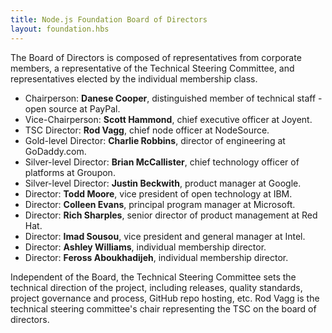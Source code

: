 ```yaml
---
title: Node.js Foundation Board of Directors
layout: foundation.hbs
---
```


The Board of Directors is composed of representatives from corporate members, a representative of the
Technical Steering Committee, and representatives elected by the individual membership class.

* Chairperson: **Danese Cooper**, distinguished member of technical staff - open source at PayPal.
* Vice-Chairperson: **Scott Hammond**, chief executive officer at Joyent.
* TSC Director: **Rod Vagg**, chief node officer at NodeSource.
* Gold-level Director: **Charlie Robbins**, director of engineering at GoDaddy.com.
* Silver-level Director: **Brian McCallister**, chief technology officer of platforms at Groupon.
* Silver-level Director: **Justin Beckwith**, product manager at Google.
* Director: **Todd Moore**, vice president of open technology at IBM.
* Director: **Colleen Evans**, principal program manager at Microsoft.
* Director: **Rich Sharples**, senior director of product management at Red Hat.
* Director: **Imad Sousou**, vice president and general manager at Intel.
* Director: **Ashley Williams**, individual membership director.
* Director: **Feross Aboukhadijeh**, individual membership director.

Independent of the Board, the Technical Steering Committee sets the technical direction of the project,
including releases, quality standards, project governance and process, GitHub repo hosting, etc. Rod Vagg is
the technical steering committee's chair representing the TSC on the board of directors.
